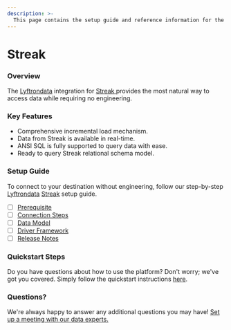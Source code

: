 ```yaml
---
description: >-
  This page contains the setup guide and reference information for the Streak source connector.
---
```


# Streak

### Overview

The [Lyftrondata](https://www.lyftrondata.com/) integration for [Streak](https://www.lyftrondata.com/integration/streak/)[ ](https://www.lyftrondata.com/integration/streak/)provides the most natural way to access data while requiring no engineering.

### Key Features

* Comprehensive incremental load mechanism.
* Data from Streak is available in real-time.&#x20;
* ANSI SQL is fully supported to query data with ease.
* Ready to query Streak relational schema model.

### Setup Guide

To connect to your destination without engineering, follow our step-by-step [Lyftrondata](https://www.lyftrondata.com/)  [Streak](https://www.lyftrondata.com/integration/streak/) setup guide.

* [ ] [Prerequisite](../../sales-analytics/streak/prerequisite.md)
* [ ] [Connection Steps](../../sales-analytics/streak/connection-steps.md)
* [ ] [Data Model](../../sales-analytics/streak/data-model/)
* [ ] [Driver Framework](../../sales-analytics/streak/driver-framework/)
* [ ] [Release Notes](../../sales-analytics/streak/release-notes.md)

### Quickstart Steps

Do you have questions about how to use the platform? Don't worry; we've got you covered. Simply follow the quickstart instructions [here](../../../quickstart-steps.md).

### Questions? <a href="#questions" id="questions"></a>

We're always happy to answer any additional questions you may have! [Set up a meeting with our data experts.](https://www.lyftrondata.com/book-a-meeting/)

